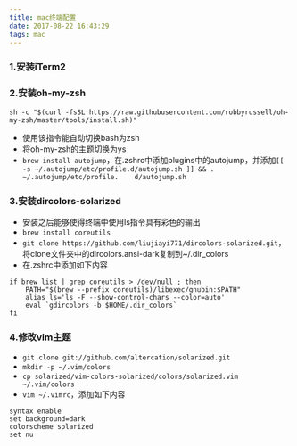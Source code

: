 ```yaml
---
title: mac终端配置
date: 2017-08-22 16:43:29
tags: mac
---
```


### 1.安装iTerm2
### 2.安装oh-my-zsh

```
sh -c "$(curl -fsSL https://raw.githubusercontent.com/robbyrussell/oh-my-zsh/master/tools/install.sh)"
```
* 使用该指令能自动切换bash为zsh
* 将oh-my-zsh的主题切换为ys
* `brew install autojump`，在.zshrc中添加plugins中的autojump，并添加`[[ -s ~/.autojump/etc/profile.d/autojump.sh ]] && . ~/.autojump/etc/profile.    d/autojump.sh`

### 3.安装dircolors-solarized
* 安装之后能够使得终端中使用ls指令具有彩色的输出
* `brew install coreutils`
* `git clone https://github.com/liujiayi771/dircolors-solarized.git`，将clone文件夹中的dircolors.ansi-dark复制到~/.dir_colors
* 在.zshrc中添加如下内容

```
if brew list | grep coreutils > /dev/null ; then
	PATH="$(brew --prefix coreutils)/libexec/gnubin:$PATH"
	alias ls='ls -F --show-control-chars --color=auto'
	eval `gdircolors -b $HOME/.dir_colors`
fi
```
### 4.修改vim主题
* `git clone git://github.com/altercation/solarized.git`
* `mkdir -p ~/.vim/colors`
* `cp solarized/vim-colors-solarized/colors/solarized.vim ~/.vim/colors`
* `vim ~/.vimrc`，添加如下内容

```
syntax enable
set background=dark
colorscheme solarized
set nu
```